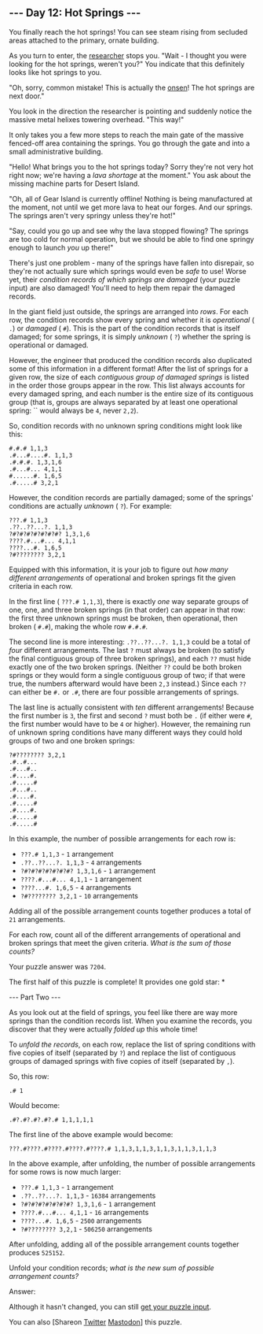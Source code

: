 ##  \-\-\- Day 12: Hot Springs ---

You finally reach the hot springs! You can see steam rising from secluded areas attached to the primary, ornate building.

As you turn to enter, the [researcher](11) stops you. "Wait - I thought you were looking for the hot springs, weren't you?" You indicate that this definitely looks like hot springs to you.

"Oh, sorry, common mistake! This is actually the [onsen](https://en.wikipedia.org/wiki/Onsen)! The hot springs are next door."

You look in the direction the researcher is pointing and suddenly notice the massive metal helixes towering overhead. "This way!"

It only takes you a few more steps to reach the main gate of the massive fenced-off area containing the springs. You go through the gate and into a small administrative building.

"Hello! What brings you to the hot springs today? Sorry they're not very hot right now; we're having a _lava shortage_ at the moment." You ask about the missing machine parts for Desert Island.

"Oh, all of Gear Island is currently offline! Nothing is being manufactured at the moment, not until we get more lava to heat our forges. And our springs. The springs aren't very springy unless they're hot!"

"Say, could you go up and see why the lava stopped flowing? The springs are too cold for normal operation, but we should be able to find one springy enough to launch _you_ up there!"

There's just one problem - many of the springs have fallen into disrepair, so they're not actually sure which springs would even be _safe_ to use! Worse yet, their _condition records of which springs are damaged_ (your puzzle input) are also damaged! You'll need to help them repair the damaged records.

In the giant field just outside, the springs are arranged into _rows_. For each row, the condition records show every spring and whether it is _operational_ ( `.`) or _damaged_ ( `#`). This is the part of the condition records that is itself damaged; for some springs, it is simply _unknown_ ( `?`) whether the spring is operational or damaged.

However, the engineer that produced the condition records also duplicated some of this information in a different format! After the list of springs for a given row, the size of each _contiguous group of damaged springs_ is listed in the order those groups appear in the row. This list always accounts for every damaged spring, and each number is the entire size of its contiguous group (that is, groups are always separated by at least one operational spring: `` would always be `4`, never `2,2`).

So, condition records with no unknown spring conditions might look like this:

```
#.#.# 1,1,3
.#...#....#. 1,1,3
.#.#.#. 1,3,1,6
.#...#... 4,1,1
#......#. 1,6,5
.#.....# 3,2,1

```

However, the condition records are partially damaged; some of the springs' conditions are actually _unknown_ ( `?`). For example:

```
???.# 1,1,3
.??..??...?. 1,1,3
?#?#?#?#?#?#?#? 1,3,1,6
????.#...#... 4,1,1
????...#. 1,6,5
?#???????? 3,2,1

```

Equipped with this information, it is your job to figure out _how many different arrangements_ of operational and broken springs fit the given criteria in each row.

In the first line ( `???.# 1,1,3`), there is exactly _one_ way separate groups of one, one, and three broken springs (in that order) can appear in that row: the first three unknown springs must be broken, then operational, then broken ( `#.#`), making the whole row `#.#.#`.

The second line is more interesting: `.??..??...?. 1,1,3` could be a total of _four_ different arrangements. The last `?` must always be broken (to satisfy the final contiguous group of three broken springs), and each `??` must hide exactly one of the two broken springs. (Neither `??` could be both broken springs or they would form a single contiguous group of two; if that were true, the numbers afterward would have been `2,3` instead.) Since each `??` can either be `#.` or `.#`, there are four possible arrangements of springs.

The last line is actually consistent with _ten_ different arrangements! Because the first number is `3`, the first and second `?` must both be `.` (if either were `#`, the first number would have to be `4` or higher). However, the remaining run of unknown spring conditions have many different ways they could hold groups of two and one broken springs:

```
?#???????? 3,2,1
.#..#...
.#...#..
.#....#.
.#.....#
.#...#..
.#....#.
.#.....#
.#....#.
.#.....#
.#.....#

```

In this example, the number of possible arrangements for each row is:

- `???.# 1,1,3` \- `1` arrangement
- `.??..??...?. 1,1,3` \- `4` arrangements
- `?#?#?#?#?#?#?#? 1,3,1,6` \- `1` arrangement
- `????.#...#... 4,1,1` \- `1` arrangement
- `????...#. 1,6,5` \- `4` arrangements
- `?#???????? 3,2,1` \- `10` arrangements

Adding all of the possible arrangement counts together produces a total of `21` arrangements.

For each row, count all of the different arrangements of operational and broken springs that meet the given criteria. _What is the sum of those counts?_

Your puzzle answer was `7204`.

The first half of this puzzle is complete! It provides one gold star: \*

 \-\-\- Part Two ---

As you look out at the field of springs, you feel like there are way more springs than the condition records list. When you examine the records, you discover that they were actually _folded up_ this whole time!

To _unfold the records_, on each row, replace the list of spring conditions with five copies of itself (separated by `?`) and replace the list of contiguous groups of damaged springs with five copies of itself (separated by `,`).

So, this row:

```
.# 1
```

Would become:

```
.#?.#?.#?.#?.# 1,1,1,1,1
```

The first line of the above example would become:

```
???.#????.#????.#????.#????.# 1,1,3,1,1,3,1,1,3,1,1,3,1,1,3
```

In the above example, after unfolding, the number of possible arrangements for some rows is now much larger:

- `???.# 1,1,3` \- `1` arrangement
- `.??..??...?. 1,1,3` \- `16384` arrangements
- `?#?#?#?#?#?#?#? 1,3,1,6` \- `1` arrangement
- `????.#...#... 4,1,1` \- `16` arrangements
- `????...#. 1,6,5` \- `2500` arrangements
- `?#???????? 3,2,1` \- `506250` arrangements

After unfolding, adding all of the possible arrangement counts together produces `525152`.

Unfold your condition records; _what is the new sum of possible arrangement counts?_

Answer:

Although it hasn't changed, you can still [get your puzzle input](12/input).

You can also \[Shareon
[Twitter](https://twitter.com/intent/tweet?text=I%27ve+completed+Part+One+of+%22Hot+Springs%22+%2D+Day+12+%2D+Advent+of+Code+2023&url=https%3A%2F%2Fadventofcode%2Ecom%2F2023%2Fday%2F12&related=ericwastl&hashtags=AdventOfCode) [Mastodon](javascript:void(0);)\] this puzzle.